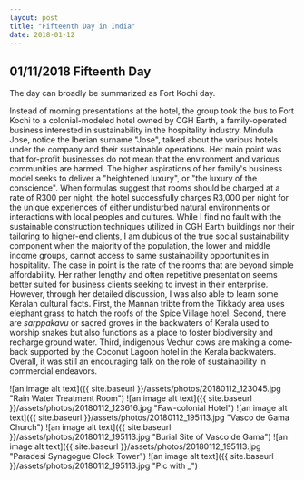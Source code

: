 ```yaml
---
layout: post
title: "Fifteenth Day in India"
date: 2018-01-12
---
```


## 01/11/2018 Fifteenth Day

The day can broadly be summarized as Fort Kochi day. 

Instead of morning presentations at the hotel, the group took the bus to Fort Kochi to a colonial-modeled hotel owned by CGH Earth, a family-operated business interested in sustainability in the hospitality industry.
Mindula Jose, notice the Iberian surname "Jose", talked about the various hotels under the company and their sustainable operations.
Her main point was that for-profit businesses do not mean that the environment and various communities are harmed.
The higher aspirations of her family's business model seeks to deliver a "heightened luxury", or "the luxury of the conscience".
When formulas suggest that rooms should be charged at a rate of R300 per night, the hotel successfully charges R3,000 per night for the unique experiences of either undisturbed natural environments or interactions with local peoples and cultures.
While I find no fault with the sustainable construction techniques utilized in CGH Earth buildings nor their tailoring to higher-end clients, 
I am dubious of the true social sustainability component when the majority of the population, the lower and middle income groups, cannot access to same sustainability opportunities in hospitality.
The case in point is the rate of the rooms that are beyond simple affordability.
Her rather lengthy and often repetitive presentation seems better suited for business clients seeking to invest in their enterprise.
However, through her detailed discussion, I was also able to learn some Keralan cultural facts.
First, the Mannan tribte from the Tikkady area uses elephant grass to hatch the roofs of the Spice Village hotel.
Second, there are *sarppakavu* or sacred groves in the backwaters of Kerala used to worship snakes but also functions as a place to foster biodiversity and recharge ground water.
Third, indigenous Vechur cows are making a come-back supported by the Coconut Lagoon hotel in the Kerala backwaters.
Overall, it was still an encouraging talk on the role of sustainability in commercial endeavors.

![an image alt text]({{ site.baseurl }}/assets/photos/20180112_123045.jpg "Rain Water Treatment Room")
![an image alt text]({{ site.baseurl }}/assets/photos/20180112_123616.jpg "Faw-colonial Hotel")
![an image alt text]({{ site.baseurl }}/assets/photos/20180112_195113.jpg "Vasco de Gama Church")
![an image alt text]({{ site.baseurl }}/assets/photos/20180112_195113.jpg "Burial Site of Vasco de Gama")
![an image alt text]({{ site.baseurl }}/assets/photos/20180112_195113.jpg "Paradesi Synagogue Clock Tower")
![an image alt text]({{ site.baseurl }}/assets/photos/20180112_195113.jpg "Pic with _")